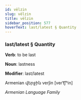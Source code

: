 ```yaml
---
id: vëlzin
slug: vëlzin
title: vëlzin
sidebar_position: 577
hoverText: last/latest § Quantity
---
```


### last/latest § Quantity

**Verb**: to be last

**Noun**: lastness

**Modifier**: last/latest

Armenian վերջին verǰin [veɾˈt͡ʃʰin]

*Armenian Language Family*
